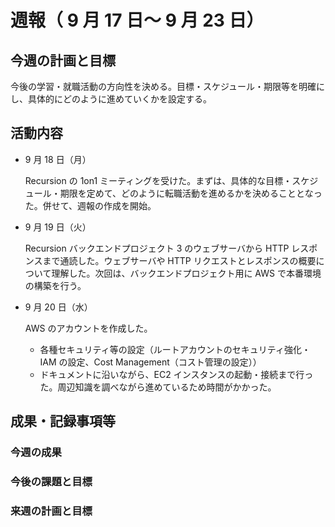 # 週報（ 9 月 17 日～ 9 月 23 日）

## 今週の計画と目標

今後の学習・就職活動の方向性を決める。目標・スケジュール・期限等を明確にし、具体的にどのように進めていくかを設定する。

## 活動内容

- 9 月 18 日（月）

  Recursion の 1on1 ミーティングを受けた。まずは、具体的な目標・スケジュール・期限を定めて、どのように転職活動を進めるかを決めることとなった。併せて、週報の作成を開始。

- 9 月 19 日（火）

  Recursion バックエンドプロジェクト 3 のウェブサーバから HTTP レスポンスまで通読した。ウェブサーバや HTTP リクエストとレスポンスの概要について理解した。次回は、バックエンドプロジェクト用に AWS で本番環境の構築を行う。

- 9 月 20 日（水）

  AWS のアカウントを作成した。

  - 各種セキュリティ等の設定（ルートアカウントのセキュリティ強化・IAM の設定、Cost Management（コスト管理の設定））
  - ドキュメントに沿いながら、EC2 インスタンスの起動・接続まで行った。周辺知識を調べながら進めているため時間がかかった。

## 成果・記録事項等

### 今週の成果

### 今後の課題と目標

### 来週の計画と目標
